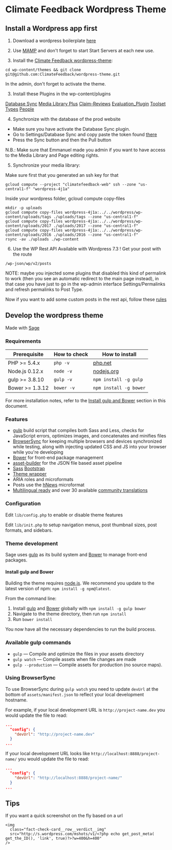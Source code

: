 # Climate Feedback Wordpress Theme

## Install a Wordpress app first

1. Download a wordpress boilerplate [here](https://wordpress.org/)

2. Use [MAMP](https://www.mamp.info/en/) and don't forget to start Start Servers at each new use.

3. Install the [Climate Feedback wordpress-theme](https://github.com/ClimateFeedback/wordpress-theme):

```
cd wp-content/themes && git clone git@github.com:ClimateFeedback/wordpress-theme.git
```

In the admin, don't forget to activate the theme.

3. Install these Plugins in the wp-content/plugins

  [Database Sync](https://wordpress.org/plugins/database-sync/developers/)
  [Media Library Plus](https://wordpress.org/plugins/media-library-plus/)
  [Claim-Reviews](https://github.com/ClimateFeedback/Claim-Reviews)
  [Evaluation_Plugin](https://github.com/ClimateFeedback/Evaluation_Plugin)
  [Toolset Types](https://wordpress.org/plugins/types/)
  [People](https://github.com/ClimateFeedback/people)

4. Synchronize with the database of the prod website

  - Make sure you have activate the Database Sync plugin.
  - Go to Settings/Database Sync and copy paste the token found [there](http://climatefeedback.org/wp-admin/tools.php?page=dbs_options)
  - Press the Sync button and then the Pull button

N.B.: Make sure that Emmanuel made you admin if you want to have access to the Media Library and Page editing rights.

5. Synchronize your media library:

Make sure first that you generated an ssh key for that
```
gcloud compute --project "climatefeedback-web" ssh --zone "us-central1-f" "wordpress-4j1a"
```

Inside your wordpress folder, gcloud compute copy-files
```
mkdir -p uploads
gcloud compute copy-files wordpress-4j1a:../../wordpress/wp-content/uploads/tags ./uploads/tags --zone "us-central1-f"
gcloud compute copy-files wordpress-4j1a:../../wordpress/wp-content/uploads/2017 ./uploads/2017 --zone "us-central1-f"
gcloud compute copy-files wordpress-4j1a:../../wordpress/wp-content/uploads/2016 ./uploads/2016 --zone "us-central1-f"
rsync -av ./uploads ./wp-content
```

6. Use the WP Rest API
Available with Wordpress 7.3 !
Get your post with the route
```
/wp-json/wp/v2/posts
```
NOTE: maybe you injected some plugins that disabled this kind of permalink to work (then you see an automatic redirect to the main page instead), in that case you have just to go
in the wp-admin interface Settings/Permalinks and refresh
permalinks to Post Type.

Now if you want to add some custom posts in the rest api,
follow these [rules](http://v2.wp-api.org/extending/custom-content-types/)

## Develop the wordpress theme

Made with [Sage](https://roots.io/sage/)

### Requirements

| Prerequisite    | How to check | How to install
| --------------- | ------------ | ------------- |
| PHP >= 5.4.x    | `php -v`     | [php.net](http://php.net/manual/en/install.php) |
| Node.js 0.12.x  | `node -v`    | [nodejs.org](http://nodejs.org/) |
| gulp >= 3.8.10  | `gulp -v`    | `npm install -g gulp` |
| Bower >= 1.3.12 | `bower -v`   | `npm install -g bower` |

For more installation notes, refer to the [Install gulp and Bower](#install-gulp-and-bower) section in this document.

### Features

* [gulp](http://gulpjs.com/) build script that compiles both Sass and Less, checks for JavaScript errors, optimizes images, and concatenates and minifies files
* [BrowserSync](http://www.browsersync.io/) for keeping multiple browsers and devices synchronized while testing, along with injecting updated CSS and JS into your browser while you're developing
* [Bower](http://bower.io/) for front-end package management
* [asset-builder](https://github.com/austinpray/asset-builder) for the JSON file based asset pipeline
* [Sass](https://github.com/twbs/bootstrap-sass) [Bootstrap](http://getbootstrap.com/)
* [Theme wrapper](https://roots.io/sage/docs/theme-wrapper/)
* ARIA roles and microformats
* Posts use the [hNews](http://microformats.org/wiki/hnews) microformat
* [Multilingual ready](https://roots.io/wpml/) and over 30 available [community translations](https://github.com/roots/sage-translations)

### Configuration

Edit `lib/config.php` to enable or disable theme features

Edit `lib/init.php` to setup navigation menus, post thumbnail sizes, post formats, and sidebars.

### Theme development

Sage uses [gulp](http://gulpjs.com/) as its build system and [Bower](http://bower.io/) to manage front-end packages.

#### Install gulp and Bower

Building the theme requires [node.js](http://nodejs.org/download/). We recommend you update to the latest version of npm: `npm install -g npm@latest`.

From the command line:

1. Install [gulp](http://gulpjs.com) and [Bower](http://bower.io/) globally with `npm install -g gulp bower`
2. Navigate to the theme directory, then run `npm install`
3. Run `bower install`

You now have all the necessary dependencies to run the build process.

### Available gulp commands

* `gulp` — Compile and optimize the files in your assets directory
* `gulp watch` — Compile assets when file changes are made
* `gulp --production` — Compile assets for production (no source maps).

### Using BrowserSync

To use BrowserSync during `gulp watch` you need to update `devUrl` at the bottom of `assets/manifest.json` to reflect your local development hostname.

For example, if your local development URL is `http://project-name.dev` you would update the file to read:
```json
...
  "config": {
    "devUrl": "http://project-name.dev"
  }
...
```
If your local development URL looks like `http://localhost:8888/project-name/` you would update the file to read:
```json
...
  "config": {
    "devUrl": "http://localhost:8888/project-name/"
  }
...
```

## Tips

If you want a quick screenshot on the fly based on a url
```
<img
  class="fact-check-card__row__verdict__img"
  src="http://s.wordpress.com/mshots/v1/<?php echo get_post_meta( get_the_ID(), 'link', true)?>?w=400&h=400"
/>
```
